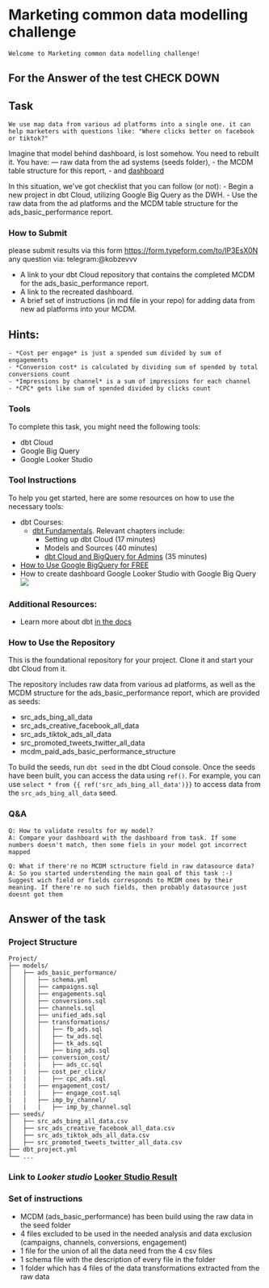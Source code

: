 # Marketing common data modelling challenge
	Welcome to Marketing common data modelling challenge!

## For the Answer of the test **CHECK DOWN**

## Task
	We use map data from various ad platforms into a single one. it can help marketers with questions like: "Where clicks better on facebook or tiktok?"

Imagine that model behind dashboard, is lost somehow. You need to rebuilt it. You have:
	— raw data from the ad systems (seeds folder),
	- the MCDM table structure for this report, 
	- and [dashboard](https://lookerstudio.google.com/reporting/fa668749-b82f-41a8-a12e-f7d9c0733b57/page/tEnnC)


In this situation, we've got checklist that you can follow (or not):
	- Begin a new project in dbt Cloud, utilizing Google Big Query as the DWH.
	- Use the raw data from the ad platforms and the MCDM table structure for the ads_basic_performance report.

### How to Submit
please submit results via this form https://form.typeform.com/to/IP3EsX0N any question via: telegram:@kobzevvv  
-   A link to your dbt Cloud repository that contains the completed MCDM for the ads_basic_performance report.
-   A link to the recreated dashboard.
-   A brief set of instructions (in md file in your repo) for adding data from new ad platforms into your MCDM.

## Hints:
	- *Cost per engage* is just a spended sum divided by sum of engagements
	- *Conversion cost* is calculated by dividing sum of spended by total conversions count
	- *Impressions by channel* is a sum of impressions for each channel
	- *CPC* gets like sum of spended divided by clicks count

### Tools
To complete this task, you might need the following tools:
-   dbt Cloud
-   Google Big Query
-   Google Looker Studio

### Tool Instructions
To help you get started, here are some resources on how to use the necessary tools:
-   dbt Courses:
    -   [dbt Fundamentals](https://courses.getdbt.com/courses/fundamentals). Relevant chapters include:
        -   Setting up dbt Cloud (17 minutes)
        -   Models and Sources (40 minutes)
        -   [dbt Cloud and BigQuery for Admins](https://courses.getdbt.com/courses/dbt-cloud-and-bigquery-for-admins) (35 minutes)
-   [How to Use Google BigQuery for FREE](https://levelup.gitconnected.com/how-to-use-google-bigquery-for-free-9c2a65e3a78c#)
- How to create dashboard Google Looker Studio with Google Big Query
		![](https://github.com/technomonah/dbt_mcdm_challenge/blob/main/how_to_export_gbq_to_looker.gif)


### Additional Resources:
- Learn more about dbt [in the docs](https://docs.getdbt.com/docs/introduction)

### How to Use the Repository
This is the foundational repository for your project. Clone it and start your dbt Cloud from it.

The repository includes raw data from various ad platforms, as well as the MCDM structure for the ads_basic_performance report, which are provided as seeds:

-   src_ads_bing_all_data
-   src_ads_creative_facebook_all_data
-   src_ads_tiktok_ads_all_data
-   src_promoted_tweets_twitter_all_data
-   mcdm_paid_ads_basic_performance_structure

To build the seeds, run `dbt seed` in the dbt Cloud console. Once the seeds have been built, you can access the data using `ref()`. For example, you can use `select * from {{ ref('src_ads_bing_all_data')}}` to access data from the `src_ads_bing_all_data` seed.

### Q&A
	Q: How to validate results for my model? 
	A: Compare your dashboard with the dashboard from task. If some numbers doesn't match, then some fiels in your model got incorrect mapped  

	Q: What if there're no MCDM sctructure field in raw datasource data?
	A: So you started understending the main goal of this task :-)	Suggest wich field or fields corresponds to MCDM ones by their meaning. If there're no such fields, then probably datasource just doesnt got them

## Answer of the task
### Project Structure
	Project/
	├── models/
	│   ├── ads_basic_performance/
	│   │   ├── schema.yml
	│   │   ├── campaigns.sql
	│   │   ├── engagements.sql
	│   │   ├── conversions.sql
	│   │   ├── channels.sql
	│   │   ├── unified_ads.sql
	│   │   ├── transformations/
	│   │   │   ├── fb_ads.sql
	│   │   │   ├── tw_ads.sql
	│   │   │   ├── tk_ads.sql
	│   │   │   ├── bing_ads.sql
	|	|	├── conversion_cost/
	|	|	|	├── ads_cc.sql
	|	|	├── cost_per_click/
	|	|	|	├── cpc_ads.sql
	|	|	├── engagement_cost/
	|	|	|	├── engage_cost.sql
	|	|	├── imp_by_channel/
	|	|	|	├── imp_by_channel.sql
	├── seeds/
	│   ├── src_ads_bing_all_data.csv
	│   ├── src_ads_creative_facebook_all_data.csv
	│   ├── src_ads_tiktok_ads_all_data.csv
	│   ├── src_promoted_tweets_twitter_all_data.csv
	├── dbt_project.yml
	└── ...
### Link to *Looker studio* [Looker Studio Result](https://lookerstudio.google.com/reporting/7aa409f7-381a-4847-9e38-ec5464cf0755)

### Set of instructions
- MCDM (ads_basic_performance) has been build using the raw data in the seed folder
- 4 files excluded to be used in the needed analysis and data exclusion (campaigns, channels, conversions, engagement)
- 1 file for the union of all the data need from the 4 csv files
- 1 schema file with the description of every file in the folder
- 1 folder which has 4 files of the data transformations extracted from the raw data

